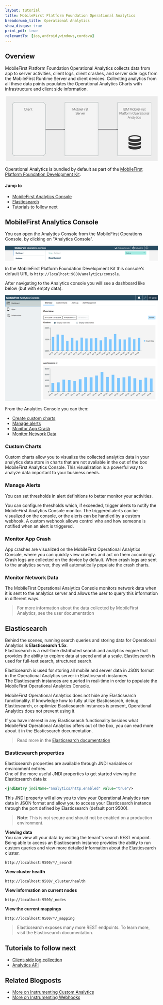 ```yaml
---
layout: tutorial
title: MobileFirst Platform Foundation Operational Analytics
breadcrumb_title: Operational Analytics
show_disqus: true
print_pdf: true
relevantTo: [ios,android,windows,cordova]
---
```

## Overview
MobileFirst Platform Foundation Operational Analytics collects data from app to server activities, client logs, client crashes, and server side logs from the MobileFirst Runtime Server and client devices. Collecting analytics from all these data points populates the Operational Analytics Charts with infrastructure and client side information.

![architecture diagram](mfp_operational_analytics.jpg)

Operational Analytics is bundled by default as part of the [MobileFirst Platform Foundation Development Kit](../setting-up-your-development-environment/mobilefirst-development-environment).  


#### Jump to

* [MobileFirst Analytics Console](#mobilefirst-analytics-console)
* [Elasticsearch](#elasticsearch)
* [Tutorials to follow next](#tutorials-to-follow-next)

## MobileFirst Analytics Console
You can open the Analytics Console from the MobileFirst Operations Console, by clicking on "Analytics Console".

![Analytics console button](analytics-console-button.png)


In the MobileFirst Platform Foundation Development Kit this console's default URL is `http://localhost:9080/analytics/console`.

After navigating to the Analytics console you will see a dashboard like below (but with empty data).

![Analytics console](analytics-console.png)

From the Analytics Console you can then:

* [Create custom charts](#custom-charts)
* [Manage alerts](#manage-alerts)
* [Monitor App Crash](#monitor-app-crash)
* [Monitor Network Data](#monitor-network)

### Custom Charts
Custom charts allow you to visualize the collected analytics data in your analytics data store in charts that are not avaliable in the out of the box MobileFirst Analytics Console. This visualization is a powerful way to analyze data important to your business needs.

### Manage Alerts
You can set thresholds in alert definitions to better monitor your activities.

You can configure thresholds which, if exceeded, trigger alerts to notify the MobileFirst Analytics Console monitor. The triggered alerts can be visualized on the console, or the alerts can be handled by a custom webhook. A custom webhook allows control who and how someone is notified when an alert is triggered.

### Monitor App Crash
App crashes are visualized on the MobileFirst Operational Analytics Console, where you can quickly view crashes and act on them accordingly. Crash logs are collected on the device by default. When crash logs are sent to the analytics server, they will automatically populate the crash charts.

### Monitor Network Data
The MobileFirst Operational Analytics Console monitors network data when it is sent to the analytics server and allows the user to query this information in different ways. 

> For more information about the data collected by MobileFirst Analytics, see the user documentation

## Elasticsearch
Behind the scenes, running search queries and storing data for Operational Analytics is **Elasticsearch 1.5x**.  
Elasticsearch is a real-time distributed search and analytics engine that provides the ability to explore data at speed and at a scale. Elasticsearch is used for full-text search, structured search.

Elasticsearch is used for storing all mobile and server data in JSON format in the Operational Analytics server in Elasticsearch instances.  
The Elasticsearch instances are queried in real-time in order to populate the MobileFirst Operational Analytics Console.

MobileFirst Operational Analytics does not hide any Elasticsearch functionality. If knowledge how to fully utilize Elasticsearch, debug Elasticsearch, or optimize Elasticsearch instances is present, Operational Analytics does not prevent using it.

If you have interest in any Elasticsearch functionality besides what MobileFirst Operational Analytics offers out of the box, you can read more about it in the Elasticsearch documentation.

> Read more in the [Elasticsearch documentation](https://www.elastic.co/guide/en/elasticsearch/reference/1.5/index.html)

### Elasticsearch properties
Elasticsearch properties are available through JNDI variables or environment entries.  
One of the more useful JNDI properties to get started viewing the Elasticsearch data is:

 ```xml
<jndiEntry jndiName="analytics/http.enabled" value="true"/>
 ```

 This JNDI property will allow you to view your Operational Analytics raw data in JSON format and allow you to access your Elasticsearch instance through the port defined by Elasticsearch (default port 9500).

> **Note**: This is not secure and should not be enabled on a production environment.

**Viewing data**  
You can view all your data by visiting the tenant's search REST endpoint.  
Being able to access an Elasticsearch instance provides the ability to run custom queries and view more detailed information about the Elasticsearch cluster.

```
http://localhost:9500/*/_search
```

**View cluster health**

```
http://localhost:9500/_cluster/health
```

**View information on current nodes**

```
http://localhost:9500/_nodes
```

**View the current mappings**

```
http://localhost:9500/*/_mapping
```

> Elasticsearch exposes many more REST endpoints. To learn more, visit the Elasticsearch documentation.

## Tutorials to follow next

* [Client-side log collection](remote-controlled-client-side-log-collection)
* [Analytics API](analytics-api)

## Related Blogposts
* [More on Instrumenting Custom Analytics](https://developer.ibm.com/mobilefirstplatform/2016/01/22/howto-custom-in-app-behavior-analytics/)
* [More on Instrumenting Webhooks](https://developer.ibm.com/mobilefirstplatform/2015/10/19/using-mfp-adapters-endpoint-analytics-alerts-webhooks/)